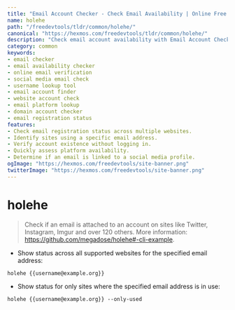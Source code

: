 ```yaml
---
title: "Email Account Checker - Check Email Availability | Online Free DevTools by Hexmos"
name: holehe
path: "/freedevtools/tldr/common/holehe/"
canonical: "https://hexmos.com/freedevtools/tldr/common/holehe/"
description: "Check email account availability with Email Account Checker (holehe). Verify if an email is registered across multiple websites and platforms. Free online tool, no registration required."
category: common
keywords:
- email checker
- email availability checker
- online email verification
- social media email check
- username lookup tool
- email account finder
- website account check
- email platform lookup
- domain account checker
- email registration status
features:
- Check email registration status across multiple websites.
- Identify sites using a specific email address.
- Verify account existence without logging in.
- Quickly assess platform availability.
- Determine if an email is linked to a social media profile.
ogImage: "https://hexmos.com/freedevtools/site-banner.png"
twitterImage: "https://hexmos.com/freedevtools/site-banner.png"
---
```


# holehe

> Check if an email is attached to an account on sites like Twitter, Instagram, Imgur and over 120 others.
> More information: <https://github.com/megadose/holehe#-cli-example>.

- Show status across all supported websites for the specified email address:

`holehe {{username@example.org}}`

- Show status for only sites where the specified email address is in use:

`holehe {{username@example.org}} --only-used`
